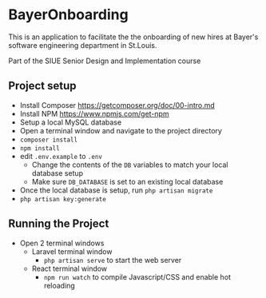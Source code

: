 # BayerOnboarding

This is an application to facilitate the the onboarding of new hires at Bayer's software engineering department in St.Louis. 

Part of the SIUE Senior Design and Implementation course

## Project setup
* Install Composer https://getcomposer.org/doc/00-intro.md
* Install NPM https://www.npmjs.com/get-npm
* Setup a local MySQL database 
* Open a terminal window and navigate to the project directory
* `composer install`
* `npm install`
* edit `.env.example` to `.env`
	* Change the contents of the `DB` variables to match your local database setup
	* Make sure `DB_DATABASE` is set to an existing local database
* Once the local database is setup, run `php artisan migrate`
* `php artisan key:generate`

## Running the Project
* Open 2 terminal windows
	* Laravel terminal window
		* `php artisan serve` to start the web server
	* React terminal window
		* `npm run watch` to compile Javascript/CSS and enable hot reloading

